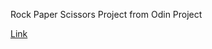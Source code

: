Rock Paper Scissors Project from Odin Project

[Link](https://raylopez509.github.io/rps_odin/rps.html)
